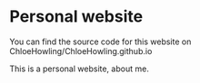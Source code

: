# Personal website

You can find the source code for this website on ChloeHowling/ChloeHowling.github.io

This is a personal website, about me.
